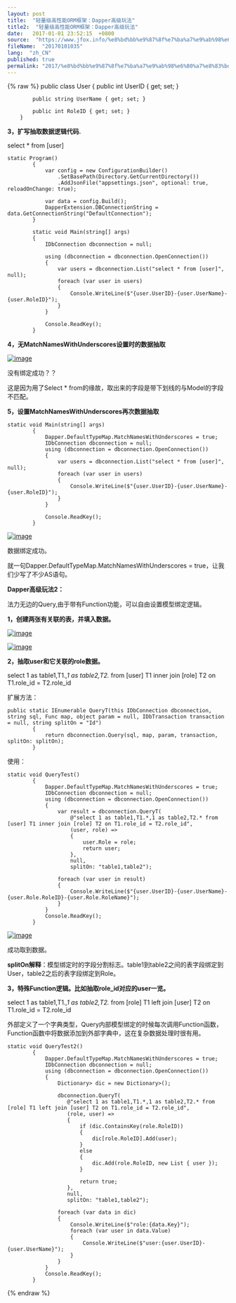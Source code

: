 ```yaml
---
layout: post
title:  "轻量级高性能ORM框架：Dapper高级玩法"
title2:  "轻量级高性能ORM框架：Dapper高级玩法"
date:   2017-01-01 23:52:15  +0800
source:  "https://www.jfox.info/%e8%bd%bb%e9%87%8f%e7%ba%a7%e9%ab%98%e6%80%a7%e8%83%bdorm%e6%a1%86%e6%9e%b6-dapper%e9%ab%98%e7%ba%a7%e7%8e%a9%e6%b3%95.html"
fileName:  "20170101035"
lang:  "zh_CN"
published: true
permalink: "2017/%e8%bd%bb%e9%87%8f%e7%ba%a7%e9%ab%98%e6%80%a7%e8%83%bdorm%e6%a1%86%e6%9e%b6-dapper%e9%ab%98%e7%ba%a7%e7%8e%a9%e6%b3%95.html"
---
```

{% raw %}
public class User
        {
            public int UserID { get; set; }
    
            public string UserName { get; set; }
    
            public int RoleID { get; set; }
        }

**3，扩写抽取数据逻辑代码.**

select * from [user]

    static Program()
            {
                var config = new ConfigurationBuilder()
                    .SetBasePath(Directory.GetCurrentDirectory())
                    .AddJsonFile("appsettings.json", optional: true, reloadOnChange: true);
    
                var data = config.Build();
                DapperExtension.DBConnectionString = data.GetConnectionString("DefaultConnection");
            }
    
            static void Main(string[] args)
            {
                IDbConnection dbconnection = null;
    
                using (dbconnection = dbconnection.OpenConnection())
                {
                    var users = dbconnection.List("select * from [user]", null);
                    foreach (var user in users)
                    {
                        Console.WriteLine($"{user.UserID}-{user.UserName}-{user.RoleID}");
                    }
                }
    
                Console.ReadKey();
            }

**4，无MatchNamesWithUnderscores设置时的数据抽取**

[![image](41e40e9.png)](https://www.jfox.info/go.php?url=http://images2015.cnblogs.com/blog/319628/201707/319628-20170701195138774-1551303313.png)

没有绑定成功？？

这是因为用了Select * from的缘故，取出来的字段是带下划线的与Model的字段不匹配。

**5，设置MatchNamesWithUnderscores再次数据抽取**

    static void Main(string[] args)
            {
                Dapper.DefaultTypeMap.MatchNamesWithUnderscores = true;
                IDbConnection dbconnection = null;
                using (dbconnection = dbconnection.OpenConnection())
                {
                    var users = dbconnection.List("select * from [user]", null);
                    foreach (var user in users)
                    {
                        Console.WriteLine($"{user.UserID}-{user.UserName}-{user.RoleID}");
                    }
                }
    
                Console.ReadKey();
            }

[![image](bbc6969.png)](https://www.jfox.info/go.php?url=http://images2015.cnblogs.com/blog/319628/201707/319628-20170701195139836-684806990.png)

数据绑定成功。

就一句Dapper.DefaultTypeMap.MatchNamesWithUnderscores = true，让我们少写了不少AS语句。

**Dapper高级玩法2：**

法力无边的Query,由于带有Function功能，可以自由设置模型绑定逻辑。

**1，创建两张有关联的表，并填入数据。**

[![image](111737a.png)](https://www.jfox.info/go.php?url=http://images2015.cnblogs.com/blog/319628/201707/319628-20170701195141164-35503913.png)

[![image](1346353.png)](https://www.jfox.info/go.php?url=http://images2015.cnblogs.com/blog/319628/201707/319628-20170701195142211-1880206721.png)

**2，抽取user和它关联的role数据。**

select 1 as table1,T1.*,1 as table2,T2.* from [user] T1 inner join [role] T2 on T1.role_id = T2.role_id

扩展方法：

    public static IEnumerable QueryT(this IDbConnection dbconnection, string sql, Func map, object param = null, IDbTransaction transaction = null, string splitOn = "Id")
            {
                return dbconnection.Query(sql, map, param, transaction, splitOn: splitOn);
            }

使用：

    static void QueryTest()
            {
                Dapper.DefaultTypeMap.MatchNamesWithUnderscores = true;
                IDbConnection dbconnection = null;
                using (dbconnection = dbconnection.OpenConnection())
                {
                    var result = dbconnection.QueryT(
                        @"select 1 as table1,T1.*,1 as table2,T2.* from [user] T1 inner join [role] T2 on T1.role_id = T2.role_id",
                        (user, role) =>
                        {
                            user.Role = role;
                            return user;
                        },
                        null,
                        splitOn: "table1,table2");
    
                    foreach (var user in result)
                    {
                        Console.WriteLine($"{user.UserID}-{user.UserName}-{user.Role.RoleID}-{user.Role.RoleName}");
                    }
                }
                Console.ReadKey();
            }

[![image](4c0c1b9.png)](https://www.jfox.info/go.php?url=http://images2015.cnblogs.com/blog/319628/201707/319628-20170701195143446-1180054740.png)

成功取到数据。

**splitOn解释**：模型绑定时的字段分割标志。table1到table2之间的表字段绑定到User，table2之后的表字段绑定到Role。

**3，特殊Function逻辑。比如抽取role_id对应的user一览。**

select 1 as table1,T1.*,1 as table2,T2.* from [role] T1 left join [user] T2 on T1.role_id = T2.role_id

外部定义了一个字典类型，Query内部模型绑定的时候每次调用Function函数，Function函数中将数据添加到外部字典中，这在复杂数据处理时很有用。

    static void QueryTest2()
            {
                Dapper.DefaultTypeMap.MatchNamesWithUnderscores = true;
                IDbConnection dbconnection = null;
                using (dbconnection = dbconnection.OpenConnection())
                {
                    Dictionary> dic = new Dictionary>();
    
                    dbconnection.QueryT(
                       @"select 1 as table1,T1.*,1 as table2,T2.* from [role] T1 left join [user] T2 on T1.role_id = T2.role_id",
                       (role, user) =>
                       {
                           if (dic.ContainsKey(role.RoleID))
                           {
                               dic[role.RoleID].Add(user);
                           }
                           else
                           {
                               dic.Add(role.RoleID, new List { user });
                           }
    
                           return true;
                       },
                       null,
                       splitOn: "table1,table2");
    
                    foreach (var data in dic)
                    {
                        Console.WriteLine($"role:{data.Key}");
                        foreach (var user in data.Value)
                        {
                            Console.WriteLine($"user:{user.UserID}-{user.UserName}");
                        }
                    }
                }
                Console.ReadKey();
            }
{% endraw %}